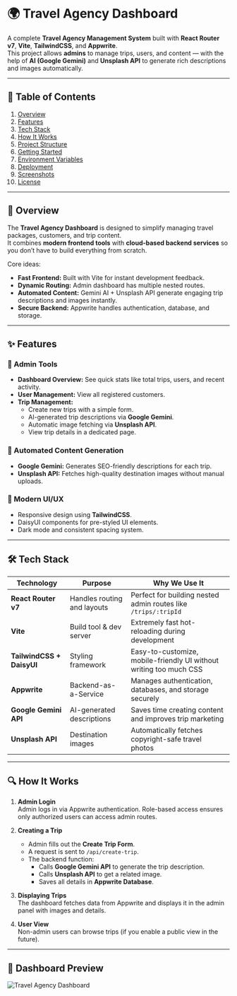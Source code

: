 # 🌍 Travel Agency Dashboard

A complete **Travel Agency Management System** built with **React Router v7**, **Vite**, **TailwindCSS**, and **Appwrite**.  
This project allows **admins** to manage trips, users, and content — with the help of **AI (Google Gemini)** and **Unsplash API** to generate rich descriptions and images automatically.

---

## 📖 Table of Contents
1. [Overview](#overview)
2. [Features](#features)
3. [Tech Stack](#tech-stack)
4. [How It Works](#how-it-works)
5. [Project Structure](#project-structure)
6. [Getting Started](#getting-started)
7. [Environment Variables](#environment-variables)
8. [Deployment](#deployment)
9. [Screenshots](#screenshots)
10. [License](#license)

---

## 📝 Overview

The **Travel Agency Dashboard** is designed to simplify managing travel packages, customers, and trip content.  
It combines **modern frontend tools** with **cloud-based backend services** so you don’t have to build everything from scratch.

Core ideas:
- **Fast Frontend:** Built with Vite for instant development feedback.
- **Dynamic Routing:** Admin dashboard has multiple nested routes.
- **Automated Content:** Gemini AI + Unsplash API generate engaging trip descriptions and images instantly.
- **Secure Backend:** Appwrite handles authentication, database, and storage.

---

## ✨ Features

### 🔑 Admin Tools
- **Dashboard Overview:** See quick stats like total trips, users, and recent activity.
- **User Management:** View all registered customers.
- **Trip Management:**
  - Create new trips with a simple form.
  - AI-generated trip descriptions via **Google Gemini**.
  - Automatic image fetching via **Unsplash API**.
  - View trip details in a dedicated page.

### 🤖 Automated Content Generation
- **Google Gemini:** Generates SEO-friendly descriptions for each trip.
- **Unsplash API:** Fetches high-quality destination images without manual uploads.

### 🎨 Modern UI/UX
- Responsive design using **TailwindCSS**.
- DaisyUI components for pre-styled UI elements.
- Dark mode and consistent spacing system.

---

## 🛠 Tech Stack

| Technology | Purpose | Why We Use It |
|------------|---------|---------------|
| **React Router v7** | Handles routing and layouts | Perfect for building nested admin routes like `/trips/:tripId` |
| **Vite** | Build tool & dev server | Extremely fast hot-reloading during development |
| **TailwindCSS + DaisyUI** | Styling framework | Easy-to-customize, mobile-friendly UI without writing too much CSS |
| **Appwrite** | Backend-as-a-Service | Manages authentication, databases, and storage securely |
| **Google Gemini API** | AI-generated descriptions | Saves time creating content and improves trip marketing |
| **Unsplash API** | Destination images | Automatically fetches copyright-safe travel photos |

---

## 🔍 How It Works

1. **Admin Login**  
   Admin logs in via Appwrite authentication. Role-based access ensures only authorized users can access admin routes.

2. **Creating a Trip**  
   - Admin fills out the **Create Trip Form**.
   - A request is sent to `/api/create-trip`.
   - The backend function:
     - Calls **Google Gemini API** to generate the trip description.
     - Calls **Unsplash API** to get a related image.
     - Saves all details in **Appwrite Database**.

3. **Displaying Trips**  
   The dashboard fetches data from Appwrite and displays it in the admin panel with images and details.

4. **User View**  
   Non-admin users can browse trips (if you enable a public view in the future).

---

## 📸 Dashboard Preview

![Travel Agency Dashboard](public/dashboard-preview.png)
